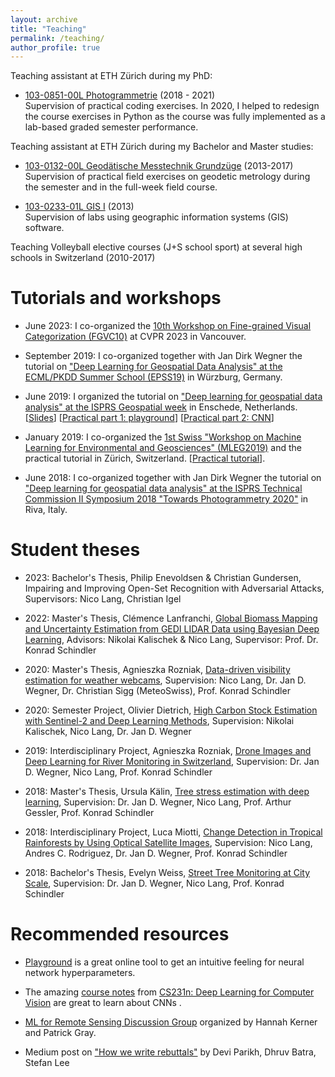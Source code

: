 ```yaml
---
layout: archive
title: "Teaching"
permalink: /teaching/
author_profile: true
---
```


Teaching assistant at ETH Zürich during my PhD:

-   [103-0851-00L  Photogrammetrie](http://www.vvz.ethz.ch/Vorlesungsverzeichnis/lerneinheit.view?semkez=2021S&ansicht=ALLE&lerneinheitId=149319&lang=de) (2018 - 2021)\
Supervision of practical coding exercises. In 2020, I helped to redesign the course exercises in Python as the course was fully implemented as a lab-based graded semester performance.

Teaching assistant at ETH Zürich during my Bachelor and Master studies:

-   [103-0132-00L  Geodätische Messtechnik Grundzüge](http://www.vvz.ethz.ch/Vorlesungsverzeichnis/lerneinheit.view?semkez=2018S&ansicht=ALLE&lerneinheitId=119668&lang=de) (2013-2017)\
Supervision of practical field exercises on geodetic metrology during the semester and in the full-week field course.

-   [103-0233-01L  GIS I](http://www.vvz.ethz.ch/Vorlesungsverzeichnis/lerneinheit.view?lang=en&semkez=2016W&ansicht=ALLE&lerneinheitId=108477&) (2013)\
Supervision of labs using geographic information systems (GIS) software.

Teaching Volleyball elective courses (J+S school sport) at several high schools in Switzerland (2010-2017)


Tutorials and workshops
======
-   June 2023: I co-organized the [10th Workshop on Fine-grained Visual Categorization (FGVC10)](https://sites.google.com/view/fgvc10) at CVPR 2023 in Vancouver.

-   September 2019: I co-organized together with Jan Dirk Wegner the tutorial on ["Deep Learning for Geospatial Data Analysis" at the ECML/PKDD Summer School (EPSS19)](https://ecmlpkdd2019.org/summerschool/programme/) in Würzburg, Germany.

-   June 2019: I organized the tutorial on ["Deep learning for geospatial data analysis"  at the ISPRS Geospatial week](https://www.gsw2019.org/tutorial/) in Enschede, Netherlands. 
[[Slides](https://drive.google.com/file/d/1PdyZ8EM-ExfUURY0lW53BcaTVJb58eOj/view?usp=sharing)] 
[[Practical part 1: playground](https://docs.google.com/document/d/1XJVGUyNqhR2IEkknc7N8HRzHaEuZGP7UZ7_DZsZyf8k/edit?usp=sharing)] 
[[Practical part 2: CNN](https://github.com/langnico/DL_tutorial_RS)]

-   January 2019: I co-organized the [1st Swiss "Workshop on Machine Learning for Environmental and Geosciences" (MLEG2019)](https://www.mleg.ethz.ch/) and the practical tutorial in Zürich, Switzerland. [[Practical tutorial](https://github.com/langnico/MLEG_tutorial)].

-   June 2018: I co-organized together with Jan Dirk Wegner the tutorial on ["Deep learning for geospatial data analysis" at the ISPRS Technical Commission II Symposium 2018 "Towards Photogrammetry 2020"](https://www.isprs.org/tc2-symposium2018/#tutorials) in Riva, Italy.


Student theses 
======
-   2023: Bachelor's Thesis, Philip Enevoldsen & Christian Gundersen, Impairing and Improving Open-Set Recognition with Adversarial Attacks, Supervisors: Nico Lang, Christian Igel

-   2022: Master's Thesis, Clémence Lanfranchi, [Global Biomass Mapping and Uncertainty
Estimation from GEDI LIDAR Data using
Bayesian Deep Learning](https://ethz.ch/content/dam/ethz/special-interest/baug/igp/photogrammetry-remote-sensing-dam/documents/pdf/Student_Theses/MA_ClemenceLanfranchi.pdf), Advisors: Nikolai Kalischek & Nico Lang, Supervisor: Prof. Dr. Konrad Schindler  

-   2020: Master's Thesis, Agnieszka Rozniak, [Data-​driven visibility estimation for weather webcams](https://ethz.ch/content/dam/ethz/special-interest/baug/igp/photogrammetry-remote-sensing-dam/documents/pdf/Student_Theses/MA_Rozniak.pdf), Supervision: Nico Lang, Dr. Jan D. Wegner, Dr. Christian Sigg (MeteoSwiss), Prof. Konrad Schindler

-   2020: Semester Project, Olivier Dietrich, [High Carbon Stock Estimation with Sentinel-​2 and Deep Learning Methods](https://ethz.ch/content/dam/ethz/special-interest/baug/igp/photogrammetry-remote-sensing-dam/documents/pdf/Student_Theses/SemesterProject_Dietrich.pdf), Supervision: Nikolai Kalischek, Nico Lang, Dr. Jan D. Wegner

-   2019: Interdisciplinary Project, Agnieszka Rozniak, [Drone Images and Deep Learning for River Monitoring in Switzerland](https://ethz.ch/content/dam/ethz/special-interest/baug/igp/photogrammetry-remote-sensing-dam/documents/pdf/Student_Theses/IPA_Rozniak.pdf), Supervision: Dr. Jan D. Wegner, Nico Lang, Prof. Konrad Schindler

-   2018: Master's Thesis, Ursula Kälin, [Tree stress estimation with deep learning](https://ethz.ch/content/dam/ethz/special-interest/baug/igp/photogrammetry-remote-sensing-dam/documents/pdf/Student_Theses/MasterThesis_Kaelin.pdf), Supervision: Dr. Jan D. Wegner, Nico Lang, Prof. Arthur Gessler, Prof. Konrad Schindler

-   2018: Interdisciplinary Project, Luca Miotti, [Change Detection in Tropical Rainforests by Using Optical Satellite Images](https://ethz.ch/content/dam/ethz/special-interest/baug/igp/photogrammetry-remote-sensing-dam/documents/pdf/Student_Theses/IPA_Miotti.pdf), Supervision: Nico Lang, Andres C. Rodriguez, Dr. Jan D. Wegner, Prof. Konrad Schindler

-   2018: Bachelor's Thesis, Evelyn Weiss, [Street Tree Monitoring at City Scale](https://ethz.ch/content/dam/ethz/special-interest/baug/igp/photogrammetry-remote-sensing-dam/documents/pdf/Student_Theses/BA_EvelynWeiss.pdf), Supervision: Dr. Jan D. Wegner, Nico Lang, Prof. Konrad Schindler


Recommended resources
======

-   [Playground](http://playground.tensorflow.org/) is a great online tool to get an intuitive feeling for neural network hyperparameters.

-   The amazing [course notes](https://cs231n.github.io/) from [CS231n: Deep Learning for Computer Vision](http://cs231n.stanford.edu/) are great to learn about CNNs .

-   [ML for Remote Sensing Discussion Group](https://docs.google.com/document/d/e/2PACX-1vQ5j59KWQCI7zvH-scVx6dh58ceC-ZiHJKRFl2Y64vC7rFWeJybivZBde3EpAxwGSUmmKY2THUjXGES/pub) organized by Hannah Kerner and Patrick Gray.

-   Medium post on ["How we write rebuttals"](https://deviparikh.medium.com/how-we-write-rebuttals-dc84742fece1) by Devi Parikh, Dhruv Batra, Stefan Lee